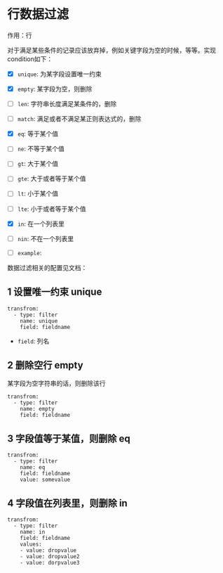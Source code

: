 # 行数据过滤
作用：行

对于满足某些条件的记录应该放弃掉，例如关键字段为空的时候，等等。实现condition如下：

- [x] `unique`: 为某字段设置唯一约束
- [x] `empty`: 某字段为空，则删除
- [ ] `len`: 字符串长度满足某条件的，删除
- [ ] `match`: 满足或者不满足某正则表达式的，删除
- [x] `eq`: 等于某个值
- [ ] `ne`: 不等于某个值
- [ ] `gt`: 大于某个值
- [ ] `gte`: 大于或者等于某个值
- [ ] `lt`: 小于某个值
- [ ] `lte`: 小于或者等于某个值
- [x] `in`: 在一个列表里
- [ ] `nin`: 不在一个列表里
- [ ] `example`:


数据过滤相关的配置见文档：

## 1 设置唯一约束 unique

```
transfrom:
  - type: filter
    name: unique
    field: fieldname
```

- `field`: 列名

## 2 删除空行 empty
某字段为空字符串的话，则删除该行

```
transfrom:
  - type: filter
    name: empty
    field: fieldname
```

## 3 字段值等于某值，则删除 eq

```
transfrom:
  - type: filter
    name: eq
    field: fieldname
    value: somevalue
```

## 4 字段值在列表里，则删除 in

```
transfrom:
  - type: filter
    name: in
    field: fieldname
    values:
    - value: dropvalue
    - value: dropvalue2
    - value: dorpvalue3
```
